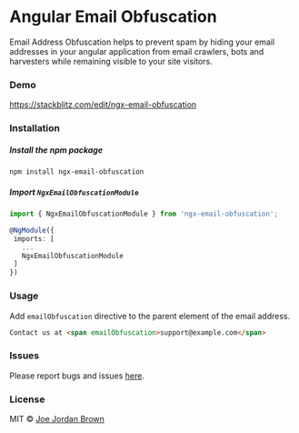 # Angular Email Obfuscation

Email Address Obfuscation helps to prevent spam by hiding your email addresses in your angular application from email crawlers, bots and harvesters while remaining visible to your site visitors.

### Demo

https://stackblitz.com/edit/ngx-email-obfuscation

### Installation

##### Install the npm package

`npm install ngx-email-obfuscation`

##### Import `NgxEmailObfuscationModule`

```typescript
import { NgxEmailObfuscationModule } from 'ngx-email-obfuscation';

@NgModule({
 imports: [
   ...
   NgxEmailObfuscationModule
 ]
})
```

### Usage

Add `emailObfuscation` directive to the parent element of the email address.

```html
Contact us at <span emailObfuscation>support@example.com</span>
```

### Issues

Please report bugs and issues [here](https://github.com/joejordanbrown/ngx-email-obfuscation/issues).

### License

MIT © [Joe Jordan Brown](https://github.com/joejordanbrown)